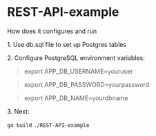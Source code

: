 # REST-API-example

How does it configures and run

<p> 1. Use db.sql file to set up Postgres tables </p>

<p>2. Configure PostgreSQL environment variables: </p>

> export APP_DB_USERNAME=youruser

> export APP_DB_PASSWORD=yourpassword

> export APP_DB_NAME=yourdbname


<p>3. Next: </p>

<code>go build</code>
<code>./REST-API-example</code>